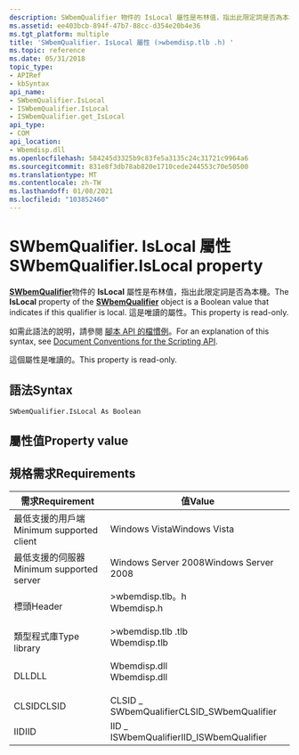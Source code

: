 ```yaml
---
description: SWbemQualifier 物件的 IsLocal 屬性是布林值，指出此限定詞是否為本機。 這是唯讀的屬性。
ms.assetid: ee403bcb-894f-47b7-88cc-d354e20b4e36
ms.tgt_platform: multiple
title: 'SWbemQualifier. IsLocal 屬性 (>wbemdisp.tlb .h) '
ms.topic: reference
ms.date: 05/31/2018
topic_type:
- APIRef
- kbSyntax
api_name:
- SWbemQualifier.IsLocal
- ISWbemQualifier.IsLocal
- ISWbemQualifier.get_IsLocal
api_type:
- COM
api_location:
- Wbemdisp.dll
ms.openlocfilehash: 584245d3325b9c83fe5a3135c24c31721c9964a6
ms.sourcegitcommit: 831e8f3db78ab820e1710cede244553c70e50500
ms.translationtype: MT
ms.contentlocale: zh-TW
ms.lasthandoff: 01/08/2021
ms.locfileid: "103852460"
---
```

# <a name="swbemqualifierislocal-property"></a><span data-ttu-id="e9092-104">SWbemQualifier. IsLocal 屬性</span><span class="sxs-lookup"><span data-stu-id="e9092-104">SWbemQualifier.IsLocal property</span></span>

<span data-ttu-id="e9092-105">[**SWbemQualifier**](swbemqualifier.md)物件的 **IsLocal** 屬性是布林值，指出此限定詞是否為本機。</span><span class="sxs-lookup"><span data-stu-id="e9092-105">The **IsLocal** property of the [**SWbemQualifier**](swbemqualifier.md) object is a Boolean value that indicates if this qualifier is local.</span></span> <span data-ttu-id="e9092-106">這是唯讀的屬性。</span><span class="sxs-lookup"><span data-stu-id="e9092-106">This property is read-only.</span></span>

<span data-ttu-id="e9092-107">如需此語法的說明，請參閱 [腳本 API 的檔慣例](document-conventions-for-the-scripting-api.md)。</span><span class="sxs-lookup"><span data-stu-id="e9092-107">For an explanation of this syntax, see [Document Conventions for the Scripting API](document-conventions-for-the-scripting-api.md).</span></span>

<span data-ttu-id="e9092-108">這個屬性是唯讀的。</span><span class="sxs-lookup"><span data-stu-id="e9092-108">This property is read-only.</span></span>

## <a name="syntax"></a><span data-ttu-id="e9092-109">語法</span><span class="sxs-lookup"><span data-stu-id="e9092-109">Syntax</span></span>


```VB
SWbemQualifier.IsLocal As Boolean
```



## <a name="property-value"></a><span data-ttu-id="e9092-110">屬性值</span><span class="sxs-lookup"><span data-stu-id="e9092-110">Property value</span></span>

## <a name="requirements"></a><span data-ttu-id="e9092-111">規格需求</span><span class="sxs-lookup"><span data-stu-id="e9092-111">Requirements</span></span>



| <span data-ttu-id="e9092-112">需求</span><span class="sxs-lookup"><span data-stu-id="e9092-112">Requirement</span></span> | <span data-ttu-id="e9092-113">值</span><span class="sxs-lookup"><span data-stu-id="e9092-113">Value</span></span> |
|-------------------------------------|-----------------------------------------------------------------------------------------|
| <span data-ttu-id="e9092-114">最低支援的用戶端</span><span class="sxs-lookup"><span data-stu-id="e9092-114">Minimum supported client</span></span><br/> | <span data-ttu-id="e9092-115">Windows Vista</span><span class="sxs-lookup"><span data-stu-id="e9092-115">Windows Vista</span></span><br/>                                                                |
| <span data-ttu-id="e9092-116">最低支援的伺服器</span><span class="sxs-lookup"><span data-stu-id="e9092-116">Minimum supported server</span></span><br/> | <span data-ttu-id="e9092-117">Windows Server 2008</span><span class="sxs-lookup"><span data-stu-id="e9092-117">Windows Server 2008</span></span><br/>                                                          |
| <span data-ttu-id="e9092-118">標頭</span><span class="sxs-lookup"><span data-stu-id="e9092-118">Header</span></span><br/>                   | <dl> <span data-ttu-id="e9092-119"><dt>>wbemdisp.tlb。h</dt></span><span class="sxs-lookup"><span data-stu-id="e9092-119"><dt>Wbemdisp.h</dt></span></span> </dl>   |
| <span data-ttu-id="e9092-120">類型程式庫</span><span class="sxs-lookup"><span data-stu-id="e9092-120">Type library</span></span><br/>             | <dl> <span data-ttu-id="e9092-121"><dt>>wbemdisp.tlb .tlb</dt></span><span class="sxs-lookup"><span data-stu-id="e9092-121"><dt>Wbemdisp.tlb</dt></span></span> </dl> |
| <span data-ttu-id="e9092-122">DLL</span><span class="sxs-lookup"><span data-stu-id="e9092-122">DLL</span></span><br/>                      | <dl> <span data-ttu-id="e9092-123"><dt>Wbemdisp.dll</dt></span><span class="sxs-lookup"><span data-stu-id="e9092-123"><dt>Wbemdisp.dll</dt></span></span> </dl> |
| <span data-ttu-id="e9092-124">CLSID</span><span class="sxs-lookup"><span data-stu-id="e9092-124">CLSID</span></span><br/>                    | <span data-ttu-id="e9092-125">CLSID \_ SWbemQualifier</span><span class="sxs-lookup"><span data-stu-id="e9092-125">CLSID\_SWbemQualifier</span></span><br/>                                                        |
| <span data-ttu-id="e9092-126">IID</span><span class="sxs-lookup"><span data-stu-id="e9092-126">IID</span></span><br/>                      | <span data-ttu-id="e9092-127">IID \_ ISWbemQualifier</span><span class="sxs-lookup"><span data-stu-id="e9092-127">IID\_ISWbemQualifier</span></span><br/>                                                         |



 

 




